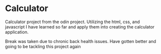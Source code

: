 # Calculator

Calculator project from the odin project. Utilizing the html, css, and javascript I have learned so far and apply them into creating the calculator application.

Break was taken due to chronic back health issues. Have gotten better and going to be tackling this project again
